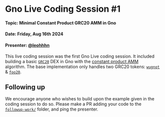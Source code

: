# Gno Live Coding Session #1

#### Topic: Minimal Constant Product GRC20 AMM in Gno
#### Date: Friday, Aug 16th 2024
#### Presenter: [@leohhhn](https://github.com/leohhhn)

This live coding session was the first Gno Live coding session.
It included building a basic [`GRC20`](https://gno.land/p/demo/grc/grc20) DEX
in Gno with the [constant product AMM](https://medium.com/@solidity101/the-constant-product-automated-market-maker-amm-294976dbb657)
algorithm. The base implementation only handles two GRC20 tokens:
[`wugnot`](https://gno.land/r/demo/wugnot) & [`foo20`](https://gno.land/r/demo/foo20).

## Following up

We encourage anyone who wishes to build upon the example given in the coding
session to do so. Please make a PR adding your code to the 
[`followup-work/`](./followup-work) folder, and ping the presenter.